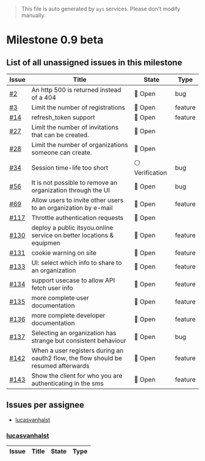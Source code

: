> This file is auto generated by `ays` services. Please don't modify manually.

# Milestone 0.9 beta

## List of all unassigned issues in this milestone

|Issue|Title|State|Type|
|-----|-----|-----|---|
|[#2](https://github.com/itsyouonline/identityserver/issues/2)|An http 500 is returned instead of a 404|:red_circle: Open|bug|
|[#3](https://github.com/itsyouonline/identityserver/issues/3)|Limit the number of registrations|:red_circle: Open|feature|
|[#14](https://github.com/itsyouonline/identityserver/issues/14)|refresh_token support|:red_circle: Open|feature|
|[#27](https://github.com/itsyouonline/identityserver/issues/27)|Limit the number of invitations that can be created.|:red_circle: Open||
|[#28](https://github.com/itsyouonline/identityserver/issues/28)|Limit the number of organizations someone can create.|:red_circle: Open||
|[#34](https://github.com/itsyouonline/identityserver/issues/34)|Session time-life too short|:white_circle: Verification|bug|
|[#56](https://github.com/itsyouonline/identityserver/issues/56)|It is not possible to remove an organization through the UI|:red_circle: Open|bug|
|[#69](https://github.com/itsyouonline/identityserver/issues/69)|Allow users to invite other users to an organization by e-mail|:red_circle: Open|feature|
|[#117](https://github.com/itsyouonline/identityserver/issues/117)|Throttle authentication requests|:red_circle: Open||
|[#130](https://github.com/itsyouonline/identityserver/issues/130)|deploy a public itsyou.online service on better locations & equipmen|:red_circle: Open|feature|
|[#131](https://github.com/itsyouonline/identityserver/issues/131)|cookie warning on site|:red_circle: Open|feature|
|[#133](https://github.com/itsyouonline/identityserver/issues/133)|UI: select which info to share to an organization|:red_circle: Open|feature|
|[#134](https://github.com/itsyouonline/identityserver/issues/134)|support usecase to allow API fetch user info|:red_circle: Open|feature|
|[#135](https://github.com/itsyouonline/identityserver/issues/135)|more complete user documentation|:red_circle: Open|feature|
|[#136](https://github.com/itsyouonline/identityserver/issues/136)|more complete developer documentation|:red_circle: Open|feature|
|[#137](https://github.com/itsyouonline/identityserver/issues/137)|Selecting an organization has strange but consistent behaviour|:red_circle: Open|bug|
|[#142](https://github.com/itsyouonline/identityserver/issues/142)|When a user registers during an oauth2 flow, the flow should be resumed afterwards|:red_circle: Open|feature|
|[#143](https://github.com/itsyouonline/identityserver/issues/143)|Show the client for who you are authenticating in the sms|:red_circle: Open|feature|


## Issues per assignee
- [lucasvanhalst](#lucasvanhalst)



### [lucasvanhalst](https://github.com/lucasvanhalst)

|Issue|Title|State|Type|
|-----|-----|-----|----|


